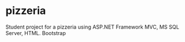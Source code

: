 # pizzeria
Student project for a pizzeria using ASP.NET Framework MVC, MS SQL Server, HTML. Bootstrap
